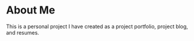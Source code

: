 # About Me

This is a personal project I have created as a project portfolio, project blog, and 
resumes.
